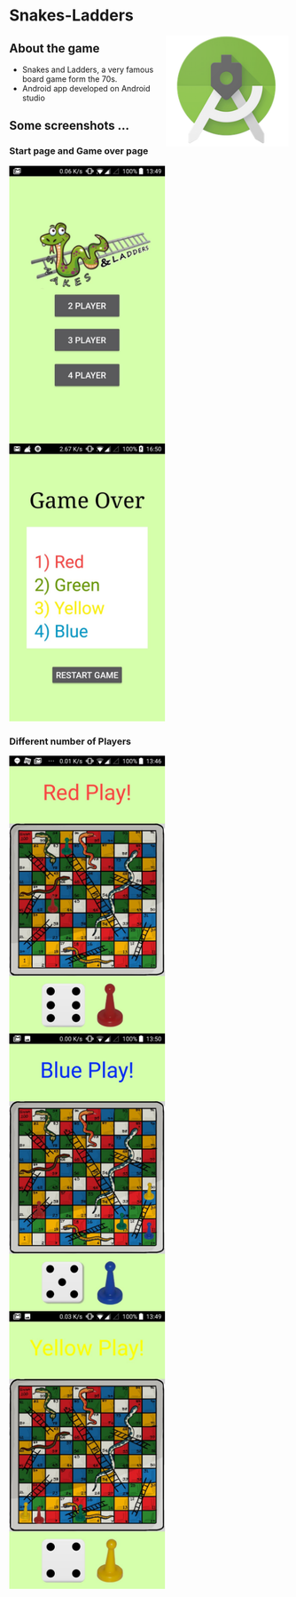 # Snakes-Ladders

<img src="androidStudio.png" height="200"  align="right" style="float:right" />

## About the game 
  - Snakes and Ladders, a very famous board game form the 70s.
  - Android app developed on Android studio

## Some screenshots ...
### Start page and Game over page
<img src="start.jpeg" height="500" align="left" />
<img src="gameOver.jpeg" height="500" />
 
### Different number of Players
<img src="twoPlayers.jpeg" height="500" align="left" />
<img src="threePlayers.jpeg" height="500" align="left"  />
<img src="fourPlayers.jpeg" height="500"   />


